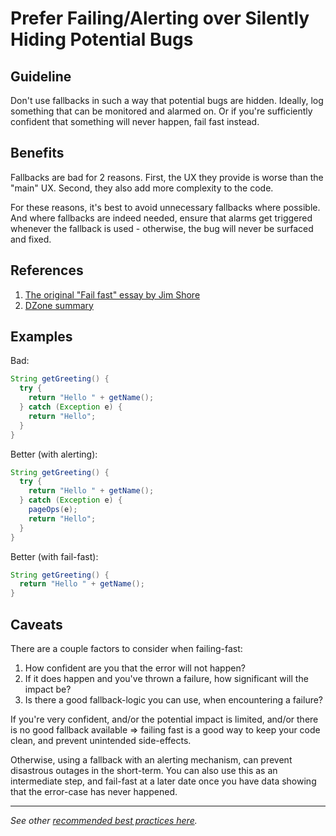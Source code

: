 Prefer Failing/Alerting over Silently Hiding Potential Bugs
======================

Guideline
---------
Don't use fallbacks in such a way that potential bugs are hidden.
Ideally, log something that can be monitored and alarmed on. 
Or if you're sufficiently confident that something will never happen, fail fast instead.

Benefits
---------
Fallbacks are bad for 2 reasons. 
First, the UX they provide is worse than the "main" UX. 
Second, they also add more complexity to the code.

For these reasons, it's best to avoid unnecessary fallbacks where possible. 
And where fallbacks are indeed needed, ensure that alarms get triggered whenever the fallback is used - otherwise, the bug will never be surfaced and fixed.

References
---------
1. [The original "Fail fast" essay by Jim Shore](https://www.martinfowler.com/ieeeSoftware/failFast.pdf)
1. [DZone summary](https://dzone.com/articles/fail-fast-principle-in-software-development)

Examples
---------
Bad:
```java
String getGreeting() {
  try {
    return "Hello " + getName();
  } catch (Exception e) {
    return "Hello";
  }
}
```

Better (with alerting):
```java
String getGreeting() {
  try {
    return "Hello " + getName();
  } catch (Exception e) {
    pageOps(e);
    return "Hello";
  }
}
```

Better (with fail-fast):
```java
String getGreeting() {
  return "Hello " + getName();
}
```

Caveats
---------
There are a couple factors to consider when failing-fast:
1. How confident are you that the error will not happen?
1. If it does happen and you've thrown a failure, how significant will the impact be?
1. Is there a good fallback-logic you can use, when encountering a failure?

If you're very confident, and/or the potential impact is limited, and/or there is no good fallback available => failing fast is a good way to keep your code clean, and prevent unintended side-effects.

Otherwise, using a fallback with an alerting mechanism, can prevent disastrous outages in the short-term. 
You can also use this as an intermediate step, and fail-fast at a later date once you have data showing that the error-case has never happened.

----

*See other [recommended best practices here](https://github.com/RvPr/Awesome-Best-Practices/blob/master/README.md).*